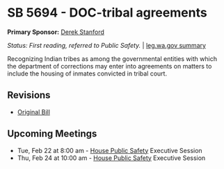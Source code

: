 # SB 5694 - DOC-tribal agreements
**Primary Sponsor:** [Derek Stanford](/person/leg/derek.stanford.md)

*Status: First reading, referred to Public Safety.* | [leg.wa.gov summary](https://app.leg.wa.gov/billsummary?BillNumber=5694&Year=2021)

Recognizing Indian tribes as among the governmental entities with which the department of corrections may enter into agreements on matters to include the housing of inmates convicted in tribal court.

## Revisions
* [Original Bill](1/)

## Upcoming Meetings
* Tue, Feb 22 at 8:00 am - [House Public Safety](/house/2021-22/PS/) Executive Session
* Thu, Feb 24 at 10:00 am - [House Public Safety](/house/2021-22/PS/) Executive Session